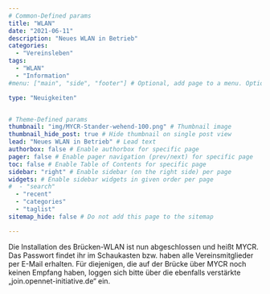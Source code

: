 ```yaml
---
# Common-Defined params
title: "WLAN"
date: "2021-06-11"
description: "Neues WLAN in Betrieb"
categories:
  - "Vereinsleben"
tags:
  - "WLAN"
  - "Information"
#menu: ["main", "side", "footer"] # Optional, add page to a menu. Options: main, side, footer

type: "Neuigkeiten"


# Theme-Defined params
thumbnail: "img/MYCR-Stander-wehend-100.png" # Thumbnail image
thumbnail_hide_post: true # Hide thumbnail on single post view
lead: "Neues WLAN in Betrieb" # Lead text
authorbox: false # Enable authorbox for specific page
pager: false # Enable pager navigation (prev/next) for specific page
toc: false # Enable Table of Contents for specific page
sidebar: "right" # Enable sidebar (on the right side) per page
widgets: # Enable sidebar widgets in given order per page
#  - "search"
  - "recent"
  - "categories"
  - "taglist"
sitemap_hide: false # Do not add this page to the sitemap

---
```


Die Installation des Brücken-WLAN ist nun abgeschlossen und heißt MYCR. Das Passwort findet ihr im Schaukasten bzw. haben alle Vereinsmitglieder per E-Mail erhalten. Für diejenigen, die auf der Brücke über MYCR noch keinen Empfang haben, loggen sich bitte über die ebenfalls verstärkte „join.opennet-initiative.de“ ein.
